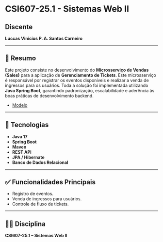 # CSI607-25.1 - Sistemas Web II

## Discente

**Luccas Vinicius P. A. Santos Carneiro**

---

## 📄 Resumo

Este projeto consiste no desenvolvimento do **Microsserviço de Vendas (Sales)** para a aplicação de **Gerenciamento de Tickets**. Este microsserviço é responsável por registrar os eventos disponíveis e realizar a venda de ingressos para os usuários. Toda a solução foi implementada utilizando **Java Spring Boot**, garantindo padronização, escalabilidade e aderência às boas práticas de desenvolvimento backend.

  - [Modelo](https://github.com/fboliveira/Sistemas-Web-Java-Spring/blob/main/Assignments/01-practical.md)
    
---

## 🚀 Tecnologias

- **Java 17**
- **Spring Boot**
- **Maven**
- **REST API**
- **JPA / Hibernate**
- **Banco de Dados Relacional**

---

## ✅ Funcionalidades Principais

- Registro de eventos.
- Venda de ingressos para usuários.
- Controle de fluxo de tickets.

---

## 👨‍💻 Disciplina

**CSI607-25.1 – Sistemas Web II**
